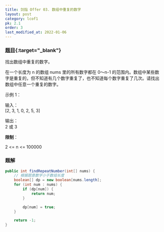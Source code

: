 ```yaml
---
title: 剑指 Offer 03. 数组中重复的数字
layout: post
category: lcof1
pk: 2.1
order: 3
last_modified_at: 2022-01-06
---
```


### [题目](https://leetcode-cn.com/problems/shu-zu-zhong-zhong-fu-de-shu-zi-lcof/){:target="_blank"}

找出数组中重复的数字。


在一个长度为 n 的数组 nums 里的所有数字都在 0～n-1 的范围内。数组中某些数字是重复的，但不知道有几个数字重复了，也不知道每个数字重复了几次。请找出数组中任意一个重复的数字。

示例 1：

输入：  
[2, 3, 1, 0, 2, 5, 3]

输出：  
2 或 3


**限制**：

2 <= n <= 100000

### 题解

```java
public int findRepeatNumber(int[] nums) {
    // 根据题意数字小于数组长度
    boolean[] dp = new boolean[nums.length];
    for (int num : nums) {
        if (dp[num]) {
            return num;
        }

        dp[num] = true;
    }

    return -1;
}
```